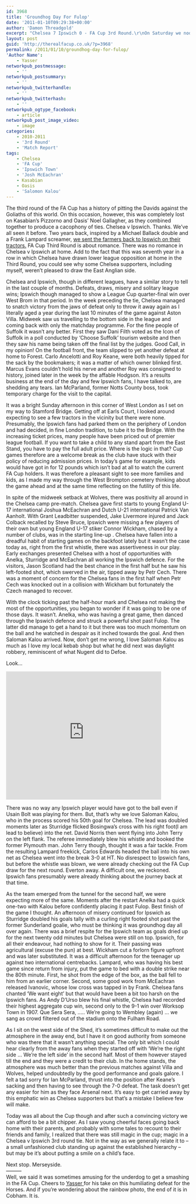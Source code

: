 ```yaml
---
id: 3968
title: 'Groundhog Day For Fulop'
date: '2011-01-10T09:29:38+00:00'
author: 'Damon Threadgold'
excerpt: "Chelsea 7 Ipswich 0 - FA Cup 3rd Round.\r\nOn Saturday we nodded towards Danny Baker by agreeing that sometimes it's amusing to see the underdog hammered in the FA Cup. The irony is not lost on me that those words were uttered by an Ipswich fan who had just asked a Chelsea fan to write a report on this game. These things are sent to test us ..."
layout: post
guid: 'http://therealfacup.co.uk/?p=3968'
permalink: /2011/01/10/groundhog-day-for-fulop/
'Author Name':
    - Yasser
networkpub_postmessage:
    - ''
networkpub_postsummary:
    - ''
networkpub_twitterhandle:
    - ''
networkpub_twitterhash:
    - ''
networkpub_ogtype_facebook:
    - article
networkpub_post_image_video:
    - image
categories:
    - 2010-2011
    - '3rd Round'
    - 'Match Report'
tags:
    - Chelsea
    - 'FA Cup'
    - 'Ipswich Town'
    - 'Josh McEachran'
    - Kasabian
    - Oasis
    - 'Salomon Kalou'
---
```


The third round of the FA Cup has a history of pitting the Davids against the Goliaths of this world. On this occasion, however, this was completely lost on Kasabian’s Pizzorno and Oasis’ Noel Gallagher, as they combined together to produce a cacophony of ties. Chelsea v Ipswich. Thanks. We’ve all seen it before. Two years back, inspired by a Michael Ballack double and a Frank Lampard screamer, [we sent the farmers back to Ipswich on their tractors.](http://therealfacup.co.uk/2009/01/24/20082009-4th-round-proper/) FA Cup Third Round is about romance. There was no romance in Chelsea v Ipswich at home. Add to the fact that this was seventh year in a row in which Chelsea have drawn lower league opposition at home in the Third Round, you could see why some Chelsea supporters, including myself, weren’t pleased to draw the East Anglian side.

Chelsea and Ipswich, though in different leagues, have a similar story to tell in the last couple of months. Defeats, draws, misery and solitary league wins; Ipswich though managed to show a League Cup quarter-final win over West Brom in that period. In the week preceding the tie, Chelsea managed to snatch victory from the jaws of defeat only to throw it away again as I literally aged a year during the last 10 minutes of the game against Aston Villa. Midweek saw us travelling to the bottom side in the league and coming back with only the matchday programme. For the fine people of Suffolk it wasn’t any better. First they saw Dani Filth voted as the Icon of Suffolk in a poll conducted by ‘Choose Suffolk’ tourism website and then they saw his name being taken off the final list by the judges. Good Call, in my opinion! On the football front, the team slipped to yet another defeat at home to Forest. Carlo Ancelotti and Roy Keane, were both heavily tipped for the sack by the bookmakers; it was a matter of which owner blinked first. Marcus Evans couldn’t hold his nerve and another Roy was consigned to history, joined later in the week by the affable Hodgson. It’s a results business at the end of the day and few Ipswich fans, I have talked to, are shedding any tears. Ian McParland, former Notts County boss, took temporary charge for the visit to the capital.

It was a bright Sunday afternoon in this corner of West London as I set on my way to Stamford Bridge. Getting off at Earls Court, I looked around expecting to see a few tractors in the vicinity but there were none. Presumably, the Ipswich fans had parked them on the periphery of London and had decided, in fine London tradition, to tube it to the Bridge. With the increasing ticket prices, many people have been priced out of premier league football. If you want to take a child to any stand apart from the East Stand, you have to pay the full adult price. Where is the logic in that? Cup games therefore are a welcome break as the club have stuck with their policy of reducing admission prices. In today’s game for example, kids would have got in for 12 pounds which isn’t bad at all to watch the current FA Cup holders. It was therefore a pleasant sight to see more families and kids, as I made my way through the West Brompton cemetery thinking about the game ahead and at the same time reflecting on the futility of this life.

In spite of the midweek setback at Wolves, there was positivity all around in the Chelsea camp pre-match. Chelsea gave first starts to young England U-17 international Joshua McEachran and Dutch U-21 international Patrick Van Aanholt. With Grant Leadbitter suspended, Jake Livermore injured and Jack Colback recalled by Steve Bruce, Ipswich were missing a few players of their own but young England U-17 stiker Connor Wickham, chased by a number of clubs, was in the starting line-up . Chelsea have fallen into a dreadful habit of starting games on the backfoot lately but it wasn’t the case today as, right from the first whistle, there was assertiveness in our play. Early exchanges presented Chelsea with a host of opportunities with Anelka, Sturridge and McEachran all working the Ipswich defence. For the visitors, Jason Scotland had the best chance in the first half but he saw his left-footed shot, which swerved in the air, tipped away by Petr Cech. There was a moment of concern for the Chelsea fans in the first half when Petr Cech was knocked out in a collision with Wickham but fortunately the Czech managed to recover.

With the clock ticking past the half-hour mark and Chelsea not making the most of the opportunities, you began to wonder if it was going to be one of those days. It wasn’t. Anelka, who was having a great game, then danced through the Ipswich defence and struck a powerful shot past Fulop. The latter did manage to get a hand to it but there was too much momentum on the ball and he watched in despair as it inched towards the goal. And then Saloman Kalou arrived. Now, don’t get me wrong, I love Saloman Kalou as much as I love my local kebab shop but what he did next was daylight robbery, reminiscent of what Nugent did to Defoe.

Look…

<object classid="clsid:d27cdb6e-ae6d-11cf-96b8-444553540000" codebase="http://download.macromedia.com/pub/shockwave/cabs/flash/swflash.cab#version=6,0,40,0" height="350" width="425"><param name="src" value="http://www.youtube.com/v/ujijaZHneJQ&feature"></param><embed height="350" src="http://www.youtube.com/v/ujijaZHneJQ&feature" type="application/x-shockwave-flash" width="425"></embed></object>

There was no way any Ipswich player would have got to the ball even if Usain Bolt was playing for them. But, that’s why we love Saloman Kalou, who in the process scored his 50th goal for Chelsea. The lead was doubled moments later as Sturridge flicked Bosingwa’s cross with his right foot(I am lead to believe) into the net. David Norris then went flying into John Terry on the left flank. The referee immediately blew his whistle and booked the former Plymouth man. John Terry though, thought it was a fair tackle. From the resulting Lampard freekick, Carlos Edwards headed the ball into his own net as Chelsea went into the break 3-0 at HT. No disrespect to Ipswich fans, but before the whistle was blown, we were already checking out the FA Cup draw for the next round. Everton away. A difficult one, we reckoned. Ipswich fans presumably were already thinking about the journey back at that time.

As the team emerged from the tunnel for the second half, we were expecting more of the same. Moments after the restart Anelka had a quick one-two with Kalou before confidently placing it past Fulop. Best finish of the game I thought. An afternoon of misery continued for Ipswich as Sturridge doubled his goals tally with a curling right footed shot past the former Sunderland goalie, who must be thinking it was groundhog day all over again. There was a brief respite for the Ipswich team as goals dried up for the next twenty odd minutes but Chelsea were still on top. Ipswich, for all their endeavour, had nothing to show for it. Their passing was agricultural (excuse the pun) at best. Wickham cut a forlorn figure upfront and was later substituted. It was a difficult afternoon for the teenager up against two international centrebacks. Lampard, who was having his best game since return from injury, put the game to bed with a double strike near the 80th minute. First, he shot from the edge of the box, as the ball fell to him from an earlier corner. Second, some good work from McEachran released Ivanovic, whose low cross was tapped in by Frank. Chelsea fans chanted ‘We want eight’ but that would have been a bit too harsh on the Ipswich fans. As Andy D’Urso blew his final whistle, Chelsea had recorded their highest aggregate cup win, second only to the 9-1 win over Worksop Town in 1907. Que Sera Sera, ….. We’re going to Wembley (again) … we sang as crowd filtered out of the stadium onto the Fulham Road.

As I sit on the west side of the Shed, it’s sometimes difficult to make out the atmosphere in the away end, but I have it on good authority from someone who was there that it wasn’t anything special. The only bit which I could hear clearly from the away fans when they started off with ‘We’re the right side … We’re the left side’ in the second half. Most of them however stayed till the end and they were a credit to their club. In the home stands, the atmosphere was much better than the previous matches against Villa and Wolves, helped undoubtedly by the good performance and goals galore. I felt a tad sorry for Ian McParland, thrust into the position after Keane’s sacking and then having to see through the 7-0 defeat. The task doesn’t get any easier for him as they face Arsenal next. It’s easy to get carried away by this emphatic win as Chelsea supporters but that’s a mistake I believe few will make.

Today was all about the Cup though and after such a convincing victory we can afford to be a bit chipper. As I saw young cheerful faces going back home with their parents, and probably with some tales to recount to their friends and family, I realized that there was still magic in the cup; magic in a Chelsea v Ipswich 3rd round tie. Not in the way as we generally relate it to – a small unfashioned club standing up against the established hierarchy – but may be it’s about putting a smile on a child’s face.

Next stop. Merseyside.  
———  
Well, we said it was sometimes amusing for the underdog to get a smashing in the FA Cup. Cheers to [Yasser ](http://twitter.com/#!/yasser11)for his take on this humiliating defeat for the Horses. And if you’re wondering about the rainbow photo, the end of it is in Cobham. It is.